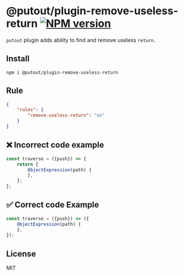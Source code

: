 # @putout/plugin-remove-useless-return [![NPM version][NPMIMGURL]][NPMURL]

[NPMIMGURL]: https://img.shields.io/npm/v/@putout/plugin-remove-useless-return.svg?style=flat&longCache=true
[NPMURL]: https://npmjs.org/package/@putout/plugin-remove-useless-return"npm"

`putout` plugin adds ability to find and remove useless `return`.

## Install

```
npm i @putout/plugin-remove-useless-return
```

## Rule

```json
{
    "rules": {
        "remove-useless-return": "on"
    }
}
```

## ❌ Incorrect code example

```js
const traverse = ({push}) => {
    return {
        ObjectExpression(path) {
        },
    };
};
```

## ✅ Correct code Example

```js
const traverse = ({push}) => ({
    ObjectExpression(path) {
    },
});
```

## License

MIT
